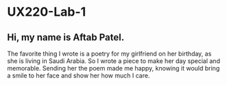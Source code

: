 # UX220-Lab-1
## Hi, my name is Aftab Patel. 
The favorite thing I wrote is a poetry for my girlfriend on her birthday, as she is living in Saudi Arabia.
So I wrote a piece to make her day special and memorable. Sending her the poem made me happy, knowing it would bring a smile to her face and show her how much I care. 
